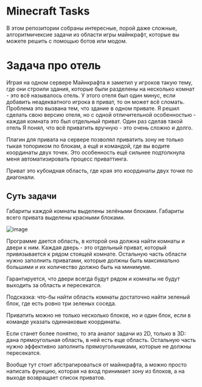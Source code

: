 # Minecraft Tasks

В этом репозитории собраны интересные, порой даже сложные, алгоритмичексие задачи из области игры майнкрафт, которые вы можете решить с помощью ботов или модом.

# Задача про отель



Играя на одном сервере Майнкрафта я заметил у игроков такую тему, где они строили здания, которые были разделены на несколько комнат - это всё называлось отель. У этого отеля был один минус, если добавить неадекватного игрока в приват, то он может всё сломать. Проблема это вызвана тем, что здание в одном привате. Я решил сделать свою версию отеля, но с одной отличительной особенностью - каждая комната это был отдельный приват. Один раз сделав такой отель Я понял, что всё приватить вручную - это очень сложно и долго. 

Плагин для привата на сервере позволял приватить зону не только тыкая топориком по блокам, а ещё и командой, где вы водите координаты двух точек. Это особенность ещё сильнее подтолкнула меня автоматизировать процесс приваттинга.

Приват это кубоидная область, где края это координаты двух точке по диагонали.

## Суть задачи

Габариты каждой комнаты выделены зелёными блоками. Габариты всего привата выделены красными блоками.

![image](https://user-images.githubusercontent.com/93156853/229275639-a99114b0-5a4e-479c-b9cc-7a087081a63e.png)

Программе дается область, в которой она должна найти комнаты и двери к ним. Каждая дверь - это отдельный приват, который привязывается к рядом стоящей комнате. Остальную часть области нужно заполнить приватами, которые должны быть максимально большими и их количество должно быть на минимуме.

Гарантируется, что двери всегда будут рядом и комнаты не будут выходить за область и пересекатся.

Подсказка: что-бы найти область комнаты достаточно найти зеленый блок, где есть ровно три зеленых соседа.

Приватить можно не только несколько блоков, но и один блок, если в команде указать одиннаковые координаты.

Если станет более понятно, то эта аналог задачи из 2D, только в 3D: дана прямоугольная область, в ней есть еще область. Остальную часть нужно эффективно заполнить прямоугольниками, которые не должны пересекатся.

Вообще тут стоит абстрагироваться от майнкрафта, а можно просто написать функцию, которая на вход принимает зону из блоков, а на выходе возвращает список приватов.

